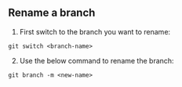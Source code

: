 ## Rename a branch

1. First switch to the branch you want to rename:
```
git switch <branch-name>
```

2. Use the below command to rename the branch:

```
git branch -m <new-name>
```
